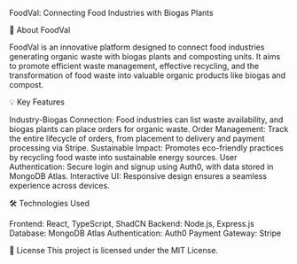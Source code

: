 FoodVal: Connecting Food Industries with Biogas Plants

🌱 About FoodVal

FoodVal is an innovative platform designed to connect food industries generating organic waste with biogas plants and composting units. It aims to promote efficient waste management, effective recycling, and the transformation of food waste into valuable organic products like biogas and compost.

💡 Key Features

Industry-Biogas Connection: Food industries can list waste availability, and biogas plants can place orders for organic waste.
Order Management: Track the entire lifecycle of orders, from placement to delivery and payment processing via Stripe.
Sustainable Impact: Promotes eco-friendly practices by recycling food waste into sustainable energy sources.
User Authentication: Secure login and signup using Auth0, with data stored in MongoDB Atlas.
Interactive UI: Responsive design ensures a seamless experience across devices.

🛠️ Technologies Used

Frontend: React, TypeScript, ShadCN
Backend: Node.js, Express.js
Database: MongoDB Atlas
Authentication: Auth0
Payment Gateway: Stripe

📜 License
This project is licensed under the MIT License. 

